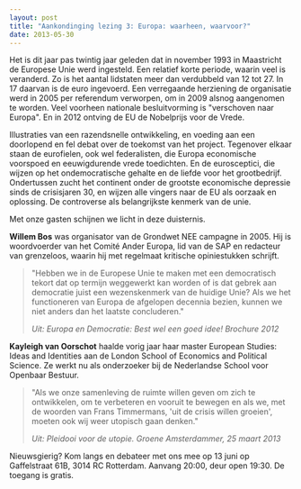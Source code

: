 ```yaml
---
layout: post
title: "Aankondinging lezing 3: Europa: waarheen, waarvoor?"
date: 2013-05-30
---
```


Het is dit jaar pas twintig jaar geleden dat in november 1993 in Maastricht de
Europese Unie werd ingesteld. Een relatief korte periode, waarin veel is
veranderd. Zo is het aantal lidstaten meer dan verdubbeld van 12 tot 27. In 17
daarvan is de euro ingevoerd. Een verregaande herziening de organisatie werd in
2005 per referendum verworpen, om in 2009 alsnog aangenomen te worden. Veel
voorheen nationale besluitvorming is "verschoven naar Europa". En in 2012
ontving de EU de Nobelprijs voor de Vrede.

Illustraties van een razendsnelle ontwikkeling, en voeding aan een doorlopend
en fel debat over de toekomst van het project. Tegenover elkaar staan de
eurofielen, ook wel federalisten, die Europa economische voorspoed en
eeuwigdurende vrede toedichten. En de eurosceptici, die wijzen op het
ondemocratische gehalte en de liefde voor het grootbedrijf. Ondertussen zucht
het continent onder de grootste economische depressie sinds de crisisjaren 30,
en wijzen alle vingers naar de EU als oorzaak en oplossing. De controverse als
belangrijkste kenmerk van de unie.

Met onze gasten schijnen we licht in deze duisternis.

**Willem Bos** was organisator van de Grondwet NEE campagne in 2005. Hij is
woordvoerder van het Comité Ander Europa, lid van de SAP en redacteur van
grenzeloos, waarin hij met regelmaat kritische opiniestukken schrijft.

> "Hebben we in de Europese Unie te maken met een democratisch tekort dat op
> termijn weggewerkt kan worden of is dat gebrek aan democratie juist een
> wezenskenmerk van de huidige Unie? Als we het functioneren van Europa de
> afgelopen decennia bezien, kunnen we niet anders dan het laatste concluderen."
>
> *Uit: Europa en Democratie: Best wel een goed idee! Brochure 2012*

**Kayleigh van Oorschot** haalde vorig jaar haar master European Studies: Ideas and Identities aan de London School of Economics and Political Science. Ze werkt nu als onderzoeker bij de Nederlandse School voor Openbaar Bestuur.

> "Als we onze samenleving de ruimte willen geven om zich te ontwikkelen, om te
> verbeteren en vooruit te bewegen en als we, met de woorden van Frans
> Timmermans, 'uit de crisis willen groeien', moeten ook wij weer utopisch gaan
> denken."
>
> *Uit: Pleidooi voor de utopie. Groene Amsterdammer, 25 maart 2013*

Nieuwsgierig? Kom langs en debateer met ons mee op 13 juni op Gaffelstraat 61B,
3014 RC Rotterdam. Aanvang 20:00, deur open 19:30. De toegang is gratis.
